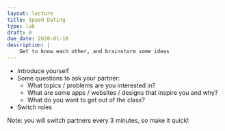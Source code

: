 ```yaml
---
layout: lecture
title: Speed Dating
type: lab
draft: 0
due_date: 2020-01-10
description: |
    Get to know each other, and brainstorm some ideas
---
```


* Introduce yourself
* Some questions to ask your partner:
    * What topics / problems are you interested in?
    * What are some apps / websites / designs that inspire you and why?
    * What do you want to get out of the class?
* Switch roles

Note: you will switch partners every 3 minutes, so make it quick!
